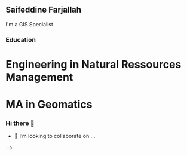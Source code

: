 ## Saifeddine Farjallah
I'm a  GIS Specialist 

### Education
# Engineering in Natural Ressources Management 
# MA in Geomatics


### Hi there 👋
- 👯 I’m looking to collaborate on ...
<!--
**gissaifeddine/gissaifeddine** is a ✨ _special_ ✨ repository because its `README.md` (this file) appears on your GitHub profile.

Here are some ideas to get you started:

- 🔭 I’m currently working on ...
- 🌱 I’m currently learning ...
- 👯 I’m looking to collaborate on ...
- 🤔 I’m looking for help with ...
- 💬 Ask me about ...
- 📫 How to reach me: ...
- 😄 Pronouns: ...
<!-- - ⚡ Fun fact: ... -->
-->
